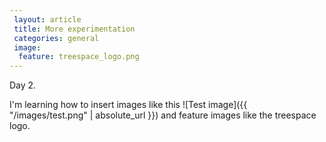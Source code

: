 ```yaml
---		
 layout: article
 title: More experimentation
 categories: general 
 image:
  feature: treespace_logo.png
---		
```


Day 2.

I'm learning how to insert images like this ![Test image]({{ "/images/test.png" | absolute_url }}) and feature images like the treespace logo.
